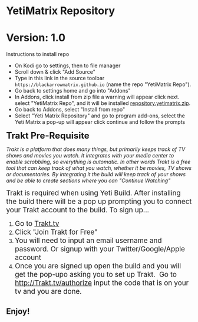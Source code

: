 # YetiMatrix Repository
# Version: 1.0

Instructions to install repo


<p align="left">
  <ul>
    <li>On Kodi go to settings, then to file manager</li>
    <li>Scroll down & click "Add Source"</li>
    <li>Type in this link in the source toolbar <code>https://blackarrowmatrix.github.io</code> (name the repo "YetiMatrix Repo").</li>
    <li>Go back to settings home and go into "Addons"</li>
    <li>In Addons, click install from zip file a warning will appear click next. select "YetiMatrix Repo", and it will be installed <a href="repository.yetimatrix.zip">repository.yetimatrix.zip</a>.</li>
    <li>Go back to Addons, select "Install from repo"</li>
    <li>Select  "Yeti Matrix Repository" and go to program add-ons, select the Yeti Matrix a pop-up will appear click continue and follow the prompts</li>
    
                                       
  </ul>
</p>

<p><strong><span style="font-size: 18pt;">Trakt Pre-Requisite</span></strong></p>
<p><em>Trakt is a platform that does many things, but primarily keeps track of TV shows and movies you watch. It integrates with your media center to enable scrobbling, so everything is automatic. </em><em>In other words Trakt is a free tool that can keep track of what you watch, whether it be movies, TV shows or documentaries. By integrating it the build will keep track of your shows and be able to create sections where you can "Continue Watching"</em></p>
<p><em></em></p>
<p><span style="font-size: 14pt;">Trakt is required when using Yeti Build. After installing the build there will be a pop up prompting you to connect your Trakt account to the build. To sign up...</span></p>
<ol>
<li><span style="font-size: 14pt;">Go to <a href="Trakt.tv" title="Trakt" target="_blank" rel="noopener">Trakt.tv</a></span></li>
<li><span style="font-size: 14pt;">Click "Join Trakt for Free"</span></li>
<li><span style="font-size: 14pt;">You will need to input an email username and password. Or signup with your Twitter/Google/Apple account</span><span style="font-size: 14pt;"></span></li>
<li><span style="font-size: 14pt;">Once you are signed up open the build and you will get the pop-upo asking you to set up Trakt.&nbsp; Go to <a href="http://Trakt.tv/authorize" title="http://Trakt.tv/authorize" target="_blank" rel="noopener">http://Trakt.tv/authorize</a> input the code that is on your tv and you are done.</span></li>
</ol>



## Enjoy!
